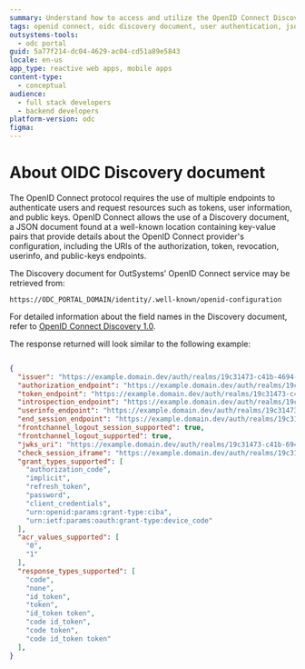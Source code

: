 ```yaml
---
summary: Understand how to access and utilize the OpenID Connect Discovery document in OutSystems Developer Cloud (ODC) for streamlined user authentication.
tags: openid connect, oidc discovery document, user authentication, json configuration, endpoint configuration
outsystems-tools:
  - odc portal
guid: 5a77f214-dc04-4629-ac04-cd51a89e5843
locale: en-us
app_type: reactive web apps, mobile apps
content-type:
  - conceptual
audience:
  - full stack developers
  - backend developers
platform-version: odc
figma:
---
```

# About OIDC Discovery document

The OpenID Connect protocol requires the use of multiple endpoints to authenticate users and request resources such as tokens, user information, and public keys.
OpenID Connect allows the use of a Discovery document, a JSON document found at a well-known location containing key-value pairs that provide details about the OpenID Connect provider's configuration, including the URIs of the authorization, token, revocation, userinfo, and public-keys endpoints. 

The Discovery document for OutSystems’ OpenID Connect service may be retrieved from:

`https://ODC_PORTAL_DOMAIN/identity/.well-known/openid-configuration`

For detailed information about the field names in the Discovery document, refer to [OpenID Connect Discovery 1.0](https://openid.net/specs/openid-connect-discovery-1_0.html).

The response returned will look similar to the following example:

```json

{
  "issuer": "https://example.domain.dev/auth/realms/19c31473-c41b-4694-b61-5a96a1e89341",
  "authorization_endpoint": "https://example.domain.dev/auth/realms/19c31473-c41b-4694-761-5a96a1e89341/protocol/openid-connect/auth",
  "token_endpoint": "https://example.domain.dev/auth/realms/19c31473-c41b-4694b761-5a96a1e89341/protocol/openid-connect/token",
  "introspection_endpoint": "https://example.domain.dev/auth/realms/19c31473-c41b-469-b761-5a96a1e89341/protocol/openid-connect/token/introspect",
  "userinfo_endpoint": "https://example.domain.dev/auth/realms/19c31473-c41b-464-b761-5a96a1e89341/protocol/openid-connect/userinfo",
  "end_session_endpoint": "https://example.domain.dev/auth/realms/19c31473-c41b-494-b761-5a96a1e89341/protocol/openid-connect/logout",
  "frontchannel_logout_session_supported": true,
  "frontchannel_logout_supported": true,
  "jwks_uri": "https://example.domain.dev/auth/realms/19c31473-c41b-694-b761-5a96a1e89341/protocol/openid-connect/certs",
  "check_session_iframe": "https://example.domain.dev/auth/realms/19c31473-c41b-694-b761-5a96a1e89341/protocol/openid-connect/login-status-iframe.html",
  "grant_types_supported": [
    "authorization_code",
    "implicit",
    "refresh_token",
    "password",
    "client_credentials",
    "urn:openid:params:grant-type:ciba",
    "urn:ietf:params:oauth:grant-type:device_code"
  ],
  "acr_values_supported": [
    "0",
    "1"
  ],
  "response_types_supported": [
    "code",
    "none",
    "id_token",
    "token",
    "id_token token",
    "code id_token",
    "code token",
    "code id_token token"
  ],
}
```

